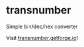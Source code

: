 transnumber
===========

Simple bin/dec/hex converter

Visit [transnumber.getforge.io](http://transnumber.getforge.io)!
